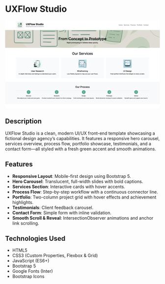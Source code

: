 # UXFlow Studio

![Homepage Screenshot](assets/screenshots.png)

## Description

UXFlow Studio is a clean, modern UI/UX front-end template showcasing a fictional design agency’s capabilities. It features a responsive hero carousel, services overview, process flow, portfolio showcase, testimonials, and a contact form—all styled with a fresh green accent and smooth animations.

## Features

- **Responsive Layout**: Mobile-first design using Bootstrap 5.  
- **Hero Carousel**: Translucent, full-width slides with bold captions.  
- **Services Section**: Interactive cards with hover accents.  
- **Process Flow**: Step-by-step workflow with a continuous connector line.  
- **Portfolio**: Two-column project grid with hover effects and achievement highlights.  
- **Testimonials**: Client feedback carousel.  
- **Contact Form**: Simple form with inline validation.  
- **Smooth Scroll & Reveal**: IntersectionObserver animations and anchor link scrolling.

## Technologies Used

- HTML5  
- CSS3 (Custom Properties, Flexbox & Grid)  
- JavaScript (ES6+)  
- Bootstrap 5  
- Google Fonts (Inter)  
- Bootstrap Icons  
